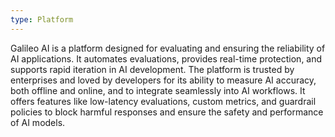 ```yaml
---
type: Platform
---
```


Galileo AI is a platform designed for evaluating and ensuring the reliability of AI applications. It automates evaluations, provides real-time protection, and supports rapid iteration in AI development. The platform is trusted by enterprises and loved by developers for its ability to measure AI accuracy, both offline and online, and to integrate seamlessly into AI workflows. It offers features like low-latency evaluations, custom metrics, and guardrail policies to block harmful responses and ensure the safety and performance of AI models.